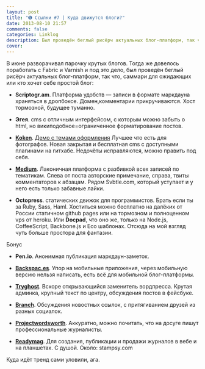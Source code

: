 ```yaml
---
layout: post
title: "➎ Ссылки #7 | Куда движутся блоги?"
date: 2013-08-10 21:57
comments: false
categories: Linklog
description: Был проведён беглый рисёрч актуальных блог-платформ, так что, саммари для ожидающих или кто хочет себе простой блог
cover: 
---
```

В июне  разворачивал парочку крутых блогов. Тогда же довелось поработать с Fabric и Varnish и под это дело, был проведён беглый рисёрч актуальных блог-платформ, так что, саммари для ожидающих или кто хочет себе простой блог:
<!-- more -->

* **Scriptogr.am**. Платформа удобств — записи в формате маркдауна храняться в дропбоксе. Домен,комментарии прикручиваются. Хост тормозной, будущее туманно.

* **Эгея**. cms с отличным интерфейсом, с которым можно забыть о html, но википодобное=ограниченное форматирование постов.

* **[Koken](http://koken.me/)**. [Демо с темами оформления](http://demo.koken.me/) Лучшее что есть для фотографов. Новая закрытая и бесплатная cms с доступными плагинами на гитхабе. Недочёты исправляются, можно править под себя.

* **[Medium](https://medium.com/interface-1/e6356aa5f023)**.
Лаконичная платформа с разбивкой всех записей по тематикам. Слева от поста авторские примечание, справа, твиты комментаторов к абзацам. Рядом Svbtle.com, который уступает и у него есть только забавные лайки.

* **Octopress**. статических движок для программистов. Брать если ты за Ruby, Sass, Haml. Хоститься можно бесплатно на далёких от России статичном github pages или на тормозном и полноценном vps от heroku. Или **Docpad**, что оно же, только на Node.js, CoffeeScript, Backbone.js и Eco шаблонах. Отсюда на мой взгляд чуть больше простора для фантазии. 

Бонус

* **Pen.io**.
Анонимная публикация маркдаун-заметок.

* **[Backspac.es](http://backspac.es/r/P8iz82D0G9/what-mobile-means-to-me)**. Упор на мобильные приложения, через мобильную версию нельзя написать, есть всё для мобильной блог-платформы.

* **[Tryghost](http://tryghost.org/)**. 
Вскоре открывающийся заменитель вордпресса. Крутая админка, крупный текст по центру, обсуждения постов в фейсбуке.

* **[Branch](http://branch.com/b/inside-obama-s-presidency-the-first-term-2)**. Обсуждения новостных ссылок, с притягиванием друзей из разных социалок. 

* **[Projectwordsworth](http://projectwordsworth.com/)**.
Аккуратно, можно почитать, что на досуге пишут профессиональные журналисты.

* **[Readymag](http://readymag.com/)**.
Для создания, публикации и продажи журналов в вебе и на планшетах. С душой. Около: stampsy.com

Куда идёт тренд сами уловили, ага.